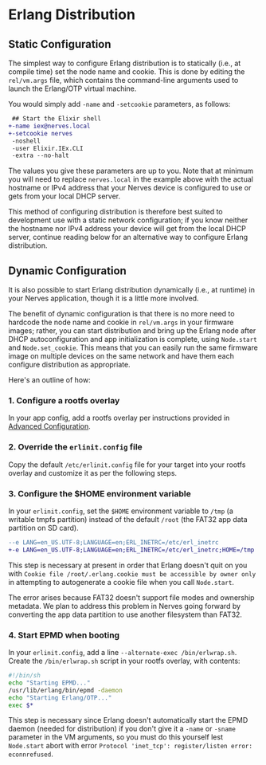 # Erlang Distribution

## Static Configuration

The simplest way to configure Erlang distribution is to statically (i.e., at
compile time) set the node name and cookie. This is done by editing the
`rel/vm.args` file, which contains the command-line arguments used to launch
the Erlang/OTP virtual machine.

You would simply add `-name` and `-setcookie` parameters, as follows:

```diff
 ## Start the Elixir shell
+-name iex@nerves.local
+-setcookie nerves
 -noshell
 -user Elixir.IEx.CLI
 -extra --no-halt
```

The values you give these parameters are up to you. Note that at minimum you
will need to replace `nerves.local` in the example above with the actual
hostname or IPv4 address that your Nerves device is configured to use or
gets from your local DHCP server.

This method of configuring distribution is therefore best suited to
development use with a static network configuration; if you know neither the
hostname nor IPv4 address your device will get from the local DHCP server,
continue reading below for an alternative way to configure Erlang
distribution.

## Dynamic Configuration

It is also possible to start Erlang distribution dynamically (i.e., at
runtime) in your Nerves application, though it is a little more involved.

The benefit of dynamic configuration is that there is no more need to
hardcode the node name and cookie in `rel/vm.args` in your firmware images;
rather, you can start distribution and bring up the Erlang node after DHCP
autoconfiguration and app initialization is complete, using `Node.start` and
`Node.set_cookie`. This means that you can easily run the same firmware
image on multiple devices on the same network and have them each configure
distribution as appropriate.

Here's an outline of how:

### 1. Configure a rootfs overlay

In your app config, add a rootfs overlay per instructions provided in [Advanced
Configuration](advanced-configuration.html).

### 2. Override the `erlinit.config` file

Copy the default `/etc/erlinit.config` file for your target into your rootfs
overlay and customize it as per the following steps.

### 3. Configure the $HOME environment variable

In your `erlinit.config`, set the `$HOME` environment variable to `/tmp` (a
writable tmpfs partition) instead of the default `/root` (the FAT32 app data
partition on SD card).

```diff
--e LANG=en_US.UTF-8;LANGUAGE=en;ERL_INETRC=/etc/erl_inetrc
+-e LANG=en_US.UTF-8;LANGUAGE=en;ERL_INETRC=/etc/erl_inetrc;HOME=/tmp
```

This step is necessary at present in order that Erlang doesn't quit on you
with `Cookie file /root/.erlang.cookie must be accessible by owner only` in
attempting to autogenerate a cookie file when you call `Node.start`.

The error arises because FAT32 doesn't support file modes and ownership
metadata. We plan to address this problem in Nerves going forward by
converting the app data partition to use another filesystem than FAT32.

### 4. Start EPMD when booting

In your `erlinit.config`, add a line `--alternate-exec /bin/erlwrap.sh`.
Create the `/bin/erlwrap.sh` script in your rootfs overlay, with contents:

```bash
#!/bin/sh
echo "Starting EPMD..."
/usr/lib/erlang/bin/epmd -daemon
echo "Starting Erlang/OTP..."
exec $*
```

This step is necessary since Erlang doesn't automatically start the EPMD
daemon (needed for distribution) if you don't give it a `-name` or `-sname`
parameter in the VM arguments, so you must do this yourself lest `Node.start`
abort with error `Protocol 'inet_tcp': register/listen error: econnrefused`.
